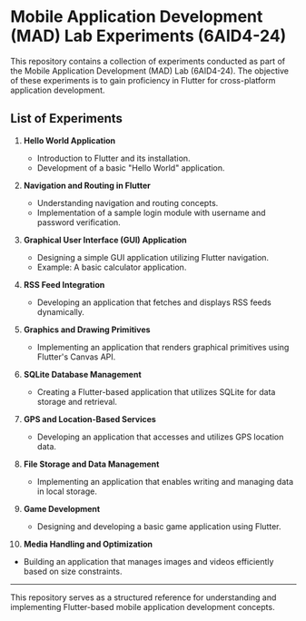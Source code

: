 # Mobile Application Development (MAD) Lab Experiments (6AID4-24)

This repository contains a collection of experiments conducted as part of the Mobile Application Development (MAD) Lab (6AID4-24). The objective of these experiments is to gain proficiency in Flutter for cross-platform application development.

## List of Experiments

1. **Hello World Application**  
   - Introduction to Flutter and its installation.
   - Development of a basic "Hello World" application.

2. **Navigation and Routing in Flutter**  
   - Understanding navigation and routing concepts.
   - Implementation of a sample login module with username and password verification.

3. **Graphical User Interface (GUI) Application**  
   - Designing a simple GUI application utilizing Flutter navigation.
   - Example: A basic calculator application.

4. **RSS Feed Integration**  
   - Developing an application that fetches and displays RSS feeds dynamically.

5. **Graphics and Drawing Primitives**  
   - Implementing an application that renders graphical primitives using Flutter's Canvas API.

6. **SQLite Database Management**  
   - Creating a Flutter-based application that utilizes SQLite for data storage and retrieval.

7. **GPS and Location-Based Services**  
   - Developing an application that accesses and utilizes GPS location data.

8. **File Storage and Data Management**  
   - Implementing an application that enables writing and managing data in local storage.

9. **Game Development**  
   - Designing and developing a basic game application using Flutter.

10. **Media Handling and Optimization**  
   - Building an application that manages images and videos efficiently based on size constraints.

---
This repository serves as a structured reference for understanding and implementing Flutter-based mobile application development concepts.
